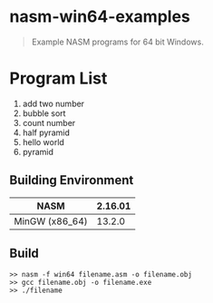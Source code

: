 # nasm-win64-examples
> Example NASM programs for 64 bit Windows.

# Program List
1. add two number
2. bubble sort
3. count number
4. half pyramid
5. hello world
6. pyramid

## Building Environment
| NASM | 2.16.01 |
| ---- | ---- |
| MinGW (x86_64) | 13.2.0 |

## Build
```
>> nasm -f win64 filename.asm -o filename.obj
>> gcc filename.obj -o filename.exe
>> ./filename
```
